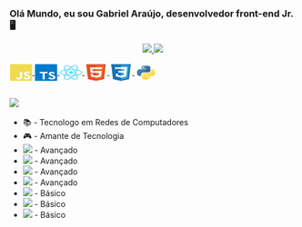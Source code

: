 ### Olá Mundo, eu sou Gabriel Araújo, desenvolvedor front-end Jr. 🖥️

<div align="center">
  <a href="https://github.com/gbaq88">
  <img height="180em" src="https://github-readme-stats.vercel.app/api?username=gbaq88&show_icons=true&theme=dark&include_all_commits=true&count_private=true"/>
  <img height="180em" src="https://github-readme-stats.vercel.app/api/top-langs/?username=gbaq88&layout=compact&langs_count=7&theme=dark"/>
</div>

<div style="display: inline_block"><br>
  <img align="center" alt="Rafa-Js" height="30" width="40" src="https://raw.githubusercontent.com/devicons/devicon/master/icons/javascript/javascript-plain.svg">
  <img align="center" alt="Rafa-Ts" height="30" width="40" src="https://raw.githubusercontent.com/devicons/devicon/master/icons/typescript/typescript-plain.svg">
  <img align="center" alt="Rafa-React" height="30" width="40" src="https://raw.githubusercontent.com/devicons/devicon/master/icons/react/react-original.svg">
  <img align="center" alt="Rafa-HTML" height="30" width="40" src="https://raw.githubusercontent.com/devicons/devicon/master/icons/html5/html5-original.svg">
  <img align="center" alt="Rafa-CSS" height="30" width="40" src="https://raw.githubusercontent.com/devicons/devicon/master/icons/css3/css3-original.svg">
  <img align="center" alt="Rafa-Python" height="30" width="40" src="https://raw.githubusercontent.com/devicons/devicon/master/icons/python/python-original.svg">
</div>

##

<div>
<a href="https://www.linkedin.com/in/gabriel-batista-queiroz/" target="_blank"><img src="https://img.shields.io/badge/-LinkedIn-%230077B5?style=for-the-badge&logo=linkedin&logoColor=white" target="_blank"></a> 
</div>

 - 📚 - Tecnologo em Redes de Computadores
 - 🎮 - Amante de Tecnologia
 - <img src="https://img.shields.io/badge/Windows-0078D6?style=for-the-badge&logo=windows&logoColor=white"> - Avançado
 - <img src="https://img.shields.io/badge/Linux-FCC624?style=for-the-badge&logo=linux&logoColor=black"> - Avançado
 - <img src="https://img.shields.io/badge/HTML-239120?style=for-the-badge&logo=html5&logoColor=white"> - Avançado
 - <img src="https://img.shields.io/badge/CSS-239120?&style=for-the-badge&logo=css3&logoColor=white"> - Avançado
 - <img src="https://img.shields.io/badge/JavaScript-F7DF1E?style=for-the-badge&logo=javascript&logoColor=black"> - Básico
 - <img src="https://img.shields.io/badge/Python-3776AB?style=for-the-badge&logo=python&logoColor=white"> - Básico
 - <img src="https://img.shields.io/badge/MySQL-00000F?style=for-the-badge&logo=mysql&logoColor=white"> - Básico
